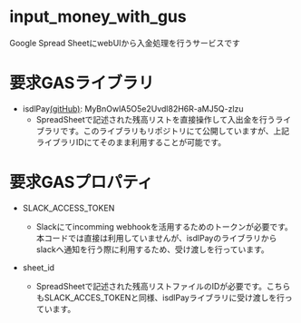 # input_money_with_gus
Google Spread SheetにwebUIから入金処理を行うサービスです

# 要求GASライブラリ
- isdlPay[(gitHub)](https://github.com/zensai3805/slack_shop_api): MyBnOwlA5O5e2Uvdl82H6R-aMJ5Q-zlzu
  - SpreadSheetで記述された残高リストを直接操作して入出金を行うライブラリです。このライブラリもリポジトリにて公開していますが、上記ライブラリIDにてそのまま利用することが可能です。

# 要求GASプロパティ
- SLACK_ACCESS_TOKEN
  - Slackにてincomming webhookを活用するためのトークンが必要です。本コードでは直接は利用していませんが、isdlPayのライブラリからslackへ通知を行う際に利用するため、受け渡しを行っています。
  
- sheet_id
  - SpreadSheetで記述された残高リストファイルのIDが必要です。こちらもSLACK_ACCES_TOKENと同様、isdlPayライブラリに受け渡しを行っています。


